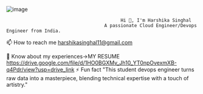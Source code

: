 ![image](https://github.com/hershesin/hershesin/assets/138697404/f9273d4b-b1bd-43d8-ae06-3be22de7ade8)


                                              Hi 👋, I'm Harshika Singhal
                                        A passionate Cloud Engineer/Devops Engineer from India.


📫 How to reach me harshikasinghal11@gmail.com

📄 Know about my experiences->MY RESUME https://drive.google.com/file/d/1HO0BGXMv_Jh10_YT0npOvexmXB-q4Pdr/view?usp=drive_link
⚡ Fun fact "This student devops engineer turns raw data into a masterpiece, blending technical expertise with a touch of artistry."                                        

<!---
hershesin/hershesin is a ✨ special ✨ repository because its `README.md` (this file) appears on your GitHub profile.
You can click the Preview link to take a look at your changes.
--->
